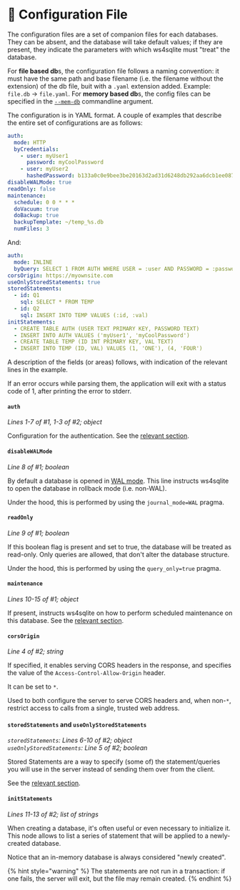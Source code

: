 # 📃 Configuration File

The configuration files are a set of companion files for each databases. They can be absent, and the database will take default values; if they are present, they indicate the parameters with which ws4sqlite must "treat" the database.

For **file based db**s, the configuration file follows a naming convention: it must have the same path and base filename (i.e. the filename without the extension) of the db file, buit with a `.yaml` extension added. Example: `file.db` → `file.yaml`. For **memory based db**s, the config files can be specified in the [`--mem-db`](running.md#mem-db) commandline argument.

The configuration is in YAML format. A couple of examples that describe the entire set of configurations are as follows:

```yaml
auth:
  mode: HTTP
  byCredentials:
    - user: myUser1
      password: myCoolPassword
    - user: myUser2
      hashedPassword: b133a0c0e9bee3be20163d2ad31d6248db292aa6dcb1ee087a2aa50e0fc75ae2
disableWALMode: true
readOnly: false
maintenance:
  schedule: 0 0 * * *
  doVacuum: true
  doBackup: true
  backupTemplate: ~/temp_%s.db
  numFiles: 3
```

And:

```yaml
auth:
  mode: INLINE
  byQuery: SELECT 1 FROM AUTH WHERE USER = :user AND PASSWORD = :password
corsOrigin: https://myownsite.com
useOnlyStoredStatements: true
storedStatements:
  - id: Q1
    sql: SELECT * FROM TEMP 
  - id: Q2
    sql: INSERT INTO TEMP VALUES (:id, :val)
initStatements:
  - CREATE TABLE AUTH (USER TEXT PRIMARY KEY, PASSWORD TEXT)
  - INSERT INTO AUTH VALUES ('myUser1', 'myCoolPassword')
  - CREATE TABLE TEMP (ID INT PRIMARY KEY, VAL TEXT)
  - INSERT INTO TEMP (ID, VAL) VALUES (1, 'ONE'), (4, 'FOUR')
```

A description of the fields (or areas) follows, with indication of the relevant lines in the example.

If an error occurs while parsing them, the application will exit with a status code of 1, after printing the error to stderr.

#### `auth`

_Lines 1-7 of #1, 1-3 of #2; object_

Configuration for the authentication. See the [relevant section](authentication.md).

#### `disableWALMode`

_Line 8 of #1; boolean_

By default a database is opened in [WAL mode](https://sqlite.org/wal.html). This line instructs ws4sqlite to open the database in rollback mode (i.e. non-WAL).

Under the hood, this is performed by using the `journal_mode=WAL` pragma.

#### `readOnly`

_Line 9 of #1; boolean_

If this boolean flag is present and set to true, the database will be treated as read-only. Only queries are allowed, that don't alter the database structure.

Under the hood, this is performed by using the `query_only=true` pragma.

#### `maintenance`

_Lines 10-15 of #1; object_

If present, instructs ws4sqlite on how to perform scheduled maintenance on this database. See the [relevant section](maintenance.md).

#### `corsOrigin`

_Line 4 of #2; string_

If specified, it enables serving CORS headers in the response, and specifies the value of the `Access-Control-Allow-Origin` header.

It can be set to `*`.

Used to both configure the server to serve CORS headers and, when non-`*`, restrict access to calls from a single, trusted web address.

#### `storedStatements` and `useOnlyStoredStatements`

_`storedStatements`: Lines 6-10 of #2; object_\
_`useOnlyStoredStatements`: Line 5 of #2; boolean_

Stored Statements are a way to specify (some of) the statement/queries you will use in the server instead of sending them over from the client.

See the [relevant section](stored-statements.md).

#### `initStatements`

_Lines 11-13 of #2; list of strings_

When creating a database, it's often useful or even necessary to initialize it. This node allows to list a series of statement that will be applied to a newly-created database.

Notice that an in-memory database is always considered "newly created".

{% hint style="warning" %}
The statements are not run in a transaction: if one fails, the server will exit, but the file may remain created.
{% endhint %}
